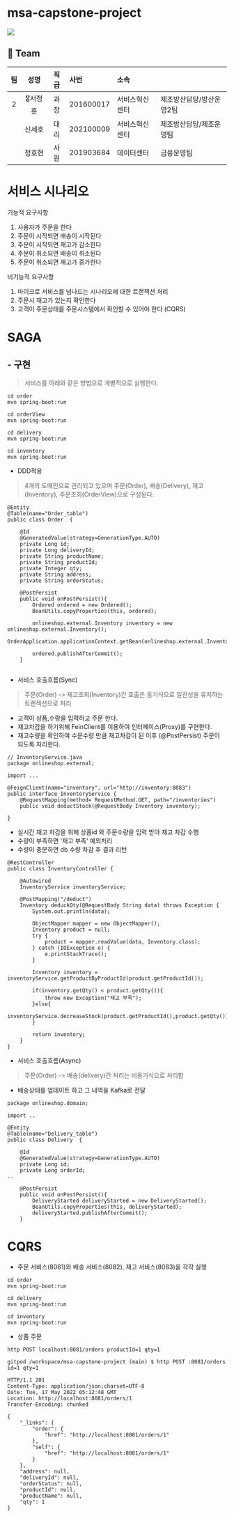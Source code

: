 # msa-capstone-project
<img src= "https://t1.daumcdn.net/cfile/tistory/997A00365C79475E04?download">


  
## 👫 Team

   |팀|성명|직급|사번|소속||
   |:----:|:------:|:------:|:------|:------|------|
   |2|🎖서정훈|과장|201600017|서비스혁신센터|제조방산담당/방산운영2팀|
   ||  신세호|대리|202100009|서비스혁신센터|제조방산담당/제조운영팀|
   ||   정호현|사원|201903684|데이터센터|금융운영팀|

# 서비스 시나리오

기능적 요구사항
1. 사용자가 주문을 한다
2. 주문이 시작되면 배송이 시작된다
3. 주문이 시작되면 재고가 감소한다
4. 주문이 취소되면 배송이 취소된다
5. 주문이 취소되면 재고가 증가한다


비기능적 요구사항
1. 마이크로 서비스를 넘나드는 시나리오에 대한 트랜잭션 처리
2. 주문시 재고가 있는지 확인한다
3. 고객이 주문상태를 주문시스템에서 확인할 수 있어야 한다 (CQRS)


# SAGA
## - 구현
> 서비스를 아래와 같은 방법으로 개별적으로 실행한다. 

```
cd order
mvn spring-boot:run
```

```
cd orderView
mvn spring-boot:run
```

```
cd delivery
mvn spring-boot:run
```

```
cd inventory
mvn spring-boot:run
```

* DDD적용
> 4개의 도메인으로 관리되고 있으며 주문(Order), 배송(Delivery), 재고(Inventory), 주문조회(OrderView)으로 구성된다.

```
@Entity
@Table(name="Order_table")
public class Order  {

    @Id
    @GeneratedValue(strategy=GenerationType.AUTO)
    private Long id;
    private Long deliveryId;
    private String productName;
    private String productId;
    private Integer qty;
    private String address;
    private String orderStatus;

    @PostPersist
    public void onPostPersist(){
        Ordered ordered = new Ordered();
        BeanUtils.copyProperties(this, ordered);

        onlineshop.external.Inventory inventory = new onlineshop.external.Inventory();
        OrderApplication.applicationContext.getBean(onlineshop.external.InventoryService.class).deductStock(inventory);

        ordered.publishAfterCommit();
    }
    
```

* 서비스 호출흐름(Sync)
> 주문(Order) -> 재고조회(Inventory)간 호출은 동기식으로 일관성을 유지하는 트랜젝션으로 처리

* 고객이 상품,수량을 입력하고 주문 한다.
* 재고차감을 하기위해 FeinClient를 이용하여 인터페이스(Proxy)를 구현한다.
* 재고수량을 확인하여 수문수량 만큼 재고차감이 된 이후 (@PostPersist) 주문이 되도록 처리한다.

```
// InventoryService.java
package onlineshop.external;

import ...

@FeignClient(name="inventory", url="http://inventory:8083")
public interface InventoryService {
    @RequestMapping(method= RequestMethod.GET, path="/inventories")
    public void deductStock(@RequestBody Inventory inventory);

}
```
* 실시간 재고 차감을 위해 상품id 와 주문수량을 입력 받아 재고 차감 수행
* 수량이 부족하면 '재고 부족' 예외처리
* 수량이 충분하면 db 수량 차감 후 결과 리턴
```
@RestController
public class InventoryController {

    @Autowired
    InventoryService inventoryService;

    @PostMapping("/deduct")
    Inventory deduckQty(@RequestBody String data) throws Exception {
        System.out.println(data);

        ObjectMapper mapper = new ObjectMapper();
        Inventory product = null;
        try {
            product = mapper.readValue(data, Inventory.class);
        } catch (IOException e) {
            e.printStackTrace();
        }

        Inventory inventory = inventoryService.getProductByProductId(product.getProductId());

        if(inventory.getQty() < product.getQty()){
            throw new Exception("재고 부족");
        }else{
            inventoryService.decreaseStock(product.getProductId(),product.getQty());
        }

        return inventory;
    }
}
```
* 서비스 호출흐름(Async)
> 주문(Order) -> 배송(delivery)간 처리는 비동기식으로 처리함

* 배송상태를 업데이트 하고 그 내역을 Kafka로 전달

```
package onlineshop.domain;

import ..

@Entity
@Table(name="Delivery_table")
public class Delivery  {

    @Id
    @GeneratedValue(strategy=GenerationType.AUTO)
    private Long id;
    private Long orderId;
..

    @PostPersist
    public void onPostPersist(){
        DeliveryStarted deliveryStarted = new DeliveryStarted();
        BeanUtils.copyProperties(this, deliveryStarted);
        deliveryStarted.publishAfterCommit();
    }
```


# CQRS
* 주문 서비스(8081)와 배송 서비스(8082), 재고 서비스(8083)을 각각 실행
```
cd order
mvn spring-boot:run
```

```
cd delivery
mvn spring-boot:run
```

```
cd inventory
mvn spring-boot:run
```

* 상품 주문 
```
http POST localhost:8081/orders productId=1 qty=1
```

``` 
gitpod /workspace/msa-capstone-project (main) $ http POST :8081/orders id=1 qty=1

HTTP/1.1 201 
Content-Type: application/json;charset=UTF-8
Date: Tue, 17 May 2022 05:12:48 GMT
Location: http://localhost:8081/orders/1
Transfer-Encoding: chunked

{
    "_links": {
        "order": {
            "href": "http://localhost:8081/orders/1"
        },
        "self": {
            "href": "http://localhost:8081/orders/1"
        }
    },
    "address": null,
    "deliveryId": null,
    "orderStatus": null,
    "productId": null,
    "productName": null,
    "qty": 1
}

```

